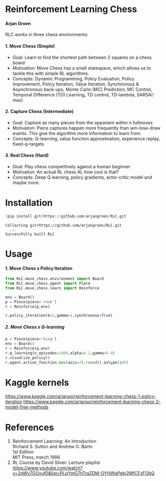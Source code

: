 
# Reinforcement Learning Chess
#### Arjan Groen



RLC works in three chess environments:

#### 1. Move Chess (Simple)
- Goal: Learn to find the shortest path between 2 squares on a chess board  
- Motivation: Move Chess has a small statespace, which allows us to tackle this with simple RL algorithms.
- Concepts: Dynamic Programming, Policy Evaluation, Policy Improvement, Policy Iteration, Value Iteration, Synchronous & Asynchronous back-ups, Monte Carlo (MC) Prediction, MC Control, Temporal Difference (TD) Learning, TD control, TD-lambda, SARSA(-max)

#### 2. Capture Chess (Intermediate)
- Goal: Capture as many pieces from the opponent within n fullmoves
- Motivation: Piece captures happen more frequently than win-lose-draw events. This give the algorithm more information to learn from.
- Concepts: Q-learning, value function approximation, experience replay, fixed-q-targets


#### 3. Real Chess (Hard)
- Goal: Play chess competitively against a human beginner
- Motivation: An actual RL chess AI, how cool is that?
- Concepts: Deep Q learning, policy gradients, actor-critic model and maybe more. 


# Installation
```python
!pip install git+https://github.com/arjangroen/RLC.git
```

    Collecting git+https://github.com/arjangroen/RLC.git
      ...
    Successfully built RLC
    
# Usage
    
#### 1. Move Chess x Policy Iteration

```python
from RLC.move_chess.environment import Board
from RLC.move_chess.agent import Piece
from RLC.move_chess.learn import Reinforce

env = Board()
p = Piece(piece='rook')
r = Reinforce(p,env)

r.policy_iteration(k=1,gamma=1,synchronous=True)
```

##### 2. Move Chess x Q-learning

```python
p = Piece(piece='king')
env = Board()
r = Reinforce(p,env)
r.q_learning(n_episodes=1000,alpha=0.2,gamma=0.9)
r.visualize_policy()
r.agent.action_function.max(axis=2).round().astype(int)
```

# Kaggle kernels
https://www.kaggle.com/arjanso/reinforcement-learning-chess-1-policy-iteration
https://www.kaggle.com/arjanso/reinforcement-learning-chess-2-model-free-methods 


# References

1. Reinforcement Learning: An Introduction  
   Richard S. Sutton and Andrew G. Barto  
   1st Edition  
   MIT Press, march 1998
2. RL Course by David Silver: Lecture playlist  
   https://www.youtube.com/watch?v=2pWv7GOvuf0&list=PLqYmG7hTraZDM-OYHWgPebj2MfCFzFObQ

